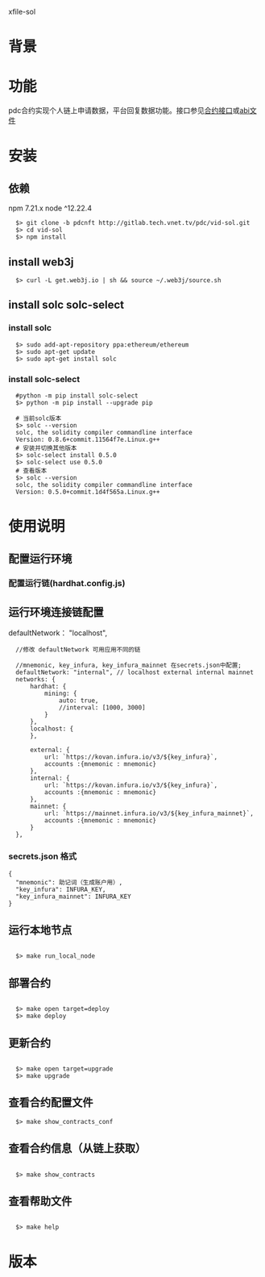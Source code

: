 xfile-sol

# 背景


# 功能
  pdc合约实现个人链上申请数据，平台回复数据功能。接口参见[合约接口](https://gitlab.tech.vnet.tv/pdc/xfile-sol/-/blob/pdcnft/contracts/interface/IPDCERC721IpfsManager.sol)或[abi文件](https://gitlab.tech.vnet.tv/pdc/xfile-sol/-/blob/pdcnft/artifacts/contracts/PDCERC721IpfsManager.sol/PDCERC721IpfsManager.json)


# 安装

## 依赖
  npm 7.21.x
  node ^12.22.4

```
  $> git clone -b pdcnft http://gitlab.tech.vnet.tv/pdc/vid-sol.git
  $> cd vid-sol
  $> npm install
```

## install web3j

```
  $> curl -L get.web3j.io | sh && source ~/.web3j/source.sh
```


## install solc solc-select 

### install solc
```
  $> sudo add-apt-repository ppa:ethereum/ethereum
  $> sudo apt-get update
  $> sudo apt-get install solc
```

### install solc-select
```
  #python -m pip install solc-select
  $> python -m pip install --upgrade pip

  # 当前solc版本
  $> solc --version
  solc, the solidity compiler commandline interface
  Version: 0.8.6+commit.11564f7e.Linux.g++
  # 安装并切换其他版本
  $> solc-select install 0.5.0
  $> solc-select use 0.5.0
  # 查看版本
  $> solc --version
  solc, the solidity compiler commandline interface
  Version: 0.5.0+commit.1d4f565a.Linux.g++
```

# 使用说明

## 配置运行环境

### 配置运行链(hardhat.config.js)

## 运行环境连接链配置
  defaultNetwork： "localhost",
   
```
  //修改 defaultNetwork 可用应用不同的链 

  //mnemonic, key_infura, key_infura_mainnet 在secrets.json中配置;
  defaultNetwork: "internal", // localhost external internal mainnet
  networks: {
      hardhat: {
          mining: {
              auto: true,
              //interval: [1000, 3000]
          }
      },
      localhost: {
      },

      external: {
          url: `https://kovan.infura.io/v3/${key_infura}`,
          accounts :{mnemonic : mnemonic}
      },
      internal: {
          url: `https://kovan.infura.io/v3/${key_infura}`,
          accounts :{mnemonic : mnemonic}
      },
      mainnet: {
          url: `https://mainnet.infura.io/v3/${key_infura_mainnet}`,
          accounts :{mnemonic : mnemonic}
      }
  },

```   

### secrets.json 格式

```
{
  "mnemonic": 助记词（生成账户用）,
  "key_infura": INFURA_KEY,
  "key_infura_mainnet": INFURA_KEY
}
```

## 运行本地节点

```

  $> make run_local_node

```

## 部署合约

```

  $> make open target=deploy
  $> make deploy

```
  
## 更新合约

```

  $> make open target=upgrade
  $> make upgrade

```

## 查看合约配置文件

```
  $> make show_contracts_conf

```

## 查看合约信息（从链上获取）

```

  $> make show_contracts

```

## 查看帮助文件

```

  $> make help

```

##
# 版本
